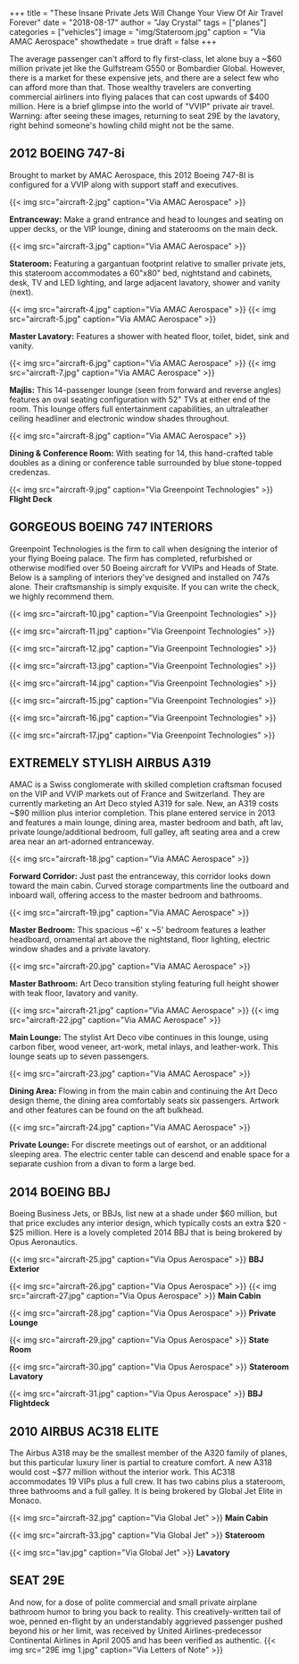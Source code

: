 +++
title = "These Insane Private Jets Will Change Your View Of Air Travel Forever"
date = "2018-08-17"
author = "Jay Crystal"
tags = ["planes"]
categories = ["vehicles"]
image = "img/Stateroom.jpg"
caption = "Via AMAC Aerospace"
showthedate = true
draft = false
+++

The average passenger can't afford to fly first-class, let alone buy a ~$60 million private jet like the Gulfstream G550 or Bombardier Global. However, there is a market for these expensive jets, and there are a select few who can afford more than that. Those wealthy travelers are converting commercial airliners into flying palaces that can cost upwards of $400 million. Here is a brief glimpse into the world of "VVIP" private air travel. Warning: after seeing these images, returning to seat 29E by the lavatory, right behind someone's howling child might not be the same.

## 2012 BOEING 747-8i

Brought to market by AMAC Aerospace, this 2012 Boeing 747-8I is configured for a VVIP along with support staff and executives.

{{< img src="aircraft-2.jpg" caption="Via AMAC Aerospace" >}}
<p><strong>Entranceway:</strong> Make a grand entrance and head to lounges and seating on upper decks, or the VIP lounge, dining and staterooms on the main deck.</p>

{{< img src="aircraft-3.jpg" caption="Via AMAC Aerospace" >}}
<p><strong>Stateroom:</strong> Featuring a gargantuan footprint relative to smaller private jets, this stateroom accommodates a 60"x80" bed, nightstand and cabinets, desk, TV and LED lighting, and large adjacent lavatory, shower and vanity (next).</p>

{{< img src="aircraft-4.jpg" caption="Via AMAC Aerospace" >}}
{{< img src="aircraft-5.jpg" caption="Via AMAC Aerospace" >}}
<p><strong>Master Lavatory:</strong> Features a shower with heated floor, toilet, bidet, sink and vanity.</p>

{{< img src="aircraft-6.jpg" caption="Via AMAC Aerospace" >}}
{{< img src="aircraft-7.jpg" caption="Via AMAC Aerospace" >}}
<p><strong>Majlis:</strong> This 14-passenger lounge (seen from forward and reverse angles) features an oval seating configuration with 52" TVs at either end of the room. This lounge offers full entertainment capabilities, an ultraleather ceiling headliner and electronic window shades throughout.</p>

{{< img src="aircraft-8.jpg" caption="Via AMAC Aerospace" >}}
<p><strong>Dining & Conference Room:</strong> With seating for 14, this hand-crafted table doubles as a dining or conference table surrounded by blue stone-topped credenzas.</p>

{{< img src="aircraft-9.jpg" caption="Via Greenpoint Technologies" >}}
<strong>Flight Deck</strong>

## GORGEOUS BOEING 747 INTERIORS
Greenpoint Technologies is the firm to call when designing the interior of your flying Boeing palace. The firm has completed, refurbished or otherwise modified over 50 Boeing aircraft for VVIPs and Heads of State. Below is a sampling of interiors they've designed and installed on 747s alone. Their craftsmanship is simply exquisite. If you can write the check, we highly recommend them.

{{< img src="aircraft-10.jpg" caption="Via Greenpoint Technologies" >}}

{{< img src="aircraft-11.jpg" caption="Via Greenpoint Technologies" >}}

{{< img src="aircraft-12.jpg" caption="Via Greenpoint Technologies" >}}

{{< img src="aircraft-13.jpg" caption="Via Greenpoint Technologies" >}}

{{< img src="aircraft-14.jpg" caption="Via Greenpoint Technologies" >}}

{{< img src="aircraft-15.jpg" caption="Via Greenpoint Technologies" >}}

{{< img src="aircraft-16.jpg" caption="Via Greenpoint Technologies" >}}

{{< img src="aircraft-17.jpg" caption="Via Greenpoint Technologies" >}}

## EXTREMELY STYLISH AIRBUS A319
AMAC is a Swiss conglomerate with skilled completion craftsman focused on the VIP and VVIP markets out of France and Switzerland. They are currently marketing an Art Deco styled A319 for sale. New, an A319 costs ~$90 million plus interior completion. This plane entered service in 2013 and features a main lounge, dining area, master bedroom and bath, aft lav, private lounge/additional bedroom, full galley, aft seating area and a crew area near an art-adorned entranceway.

{{< img src="aircraft-18.jpg" caption="Via AMAC Aerospace" >}}
<p><strong>Forward Corridor:</strong> Just past the entranceway, this corridor looks down toward the main cabin. Curved storage compartments line the outboard and inboard wall, offering access to the master bedroom and bathrooms.</p>

{{< img src="aircraft-19.jpg" caption="Via AMAC Aerospace" >}}
<p><strong>Master Bedroom:</strong> This spacious ~6' x ~5' bedroom features a leather headboard, ornamental art above the nightstand, floor lighting, electric window shades and a private lavatory.</p>

{{< img src="aircraft-20.jpg" caption="Via AMAC Aerospace" >}}
<p><strong>Master Bathroom:</strong> Art Deco transition styling featuring full height shower with teak floor, lavatory and vanity.</p>

{{< img src="aircraft-21.jpg" caption="Via AMAC Aerospace" >}}
{{< img src="aircraft-22.jpg" caption="Via AMAC Aerospace" >}}
<p><strong>Main Lounge:</strong> The stylist Art Deco vibe continues in this lounge, using carbon fiber, wood veneer, art-work, metal inlays, and leather-work. This lounge seats up to seven passengers.</p>

{{< img src="aircraft-23.jpg" caption="Via AMAC Aerospace" >}}
<p><strong>Dining Area:</strong> Flowing in from the main cabin and continuing the Art Deco design theme, the dining area comfortably seats six passengers. Artwork and other features can be found on the aft bulkhead.</p>

{{< img src="aircraft-24.jpg"  caption="Via AMAC Aerospace" >}}
<p><strong>Private Lounge:</strong> For discrete meetings out of earshot, or an additional sleeping area. The electric center table can descend and enable space for a separate cushion from a divan to form a large bed.</p>

## 2014 BOEING BBJ
Boeing Business Jets, or BBJs, list new at a shade under $60 million, but that price excludes any interior design, which typically costs an extra $20 - $25 million. Here is a lovely completed 2014 BBJ that is being brokered by Opus Aeronautics.

{{< img src="aircraft-25.jpg" caption="Via Opus Aerospace" >}}
<strong>BBJ Exterior</strong>

{{< img src="aircraft-26.jpg" caption="Via Opus Aerospace" >}}
{{< img src="aircraft-27.jpg" caption="Via Opus Aerospace" >}}
<strong>Main Cabin</strong>

{{< img src="aircraft-28.jpg" caption="Via Opus Aerospace" >}}
<strong>Private Lounge</strong>

{{< img src="aircraft-29.jpg" caption="Via Opus Aerospace" >}}
<strong>State Room</strong>

{{< img src="aircraft-30.jpg" caption="Via Opus Aerospace" >}}
<strong>Stateroom Lavatory</strong>

{{< img src="aircraft-31.jpg" caption="Via Opus Aerospace" >}}
<strong>BBJ Flightdeck</strong>

## 2010 AIRBUS AC318 ELITE
The Airbus A318 may be the smallest member of the A320 family of planes, but this particular luxury liner is partial to creature comfort. A new A318 would cost ~$77 million without the interior work. This AC318 accommodates 19 VIPs plus a full crew. It has two cabins plus a stateroom, three bathrooms and a full galley. It is being brokered by Global Jet Elite in Monaco.

{{< img src="aircraft-32.jpg" caption="Via Global Jet" >}}
<strong>Main Cabin</strong>

{{< img src="aircraft-33.jpg" caption="Via Global Jet" >}}
<strong>Stateroom</strong>

{{< img src="lav.jpg" caption="Via Global Jet" >}}
<strong>Lavatory</strong>

## SEAT 29E
And now, for a dose of polite commercial and small private airplane bathroom humor to bring you back to reality.
This creatively-written tail of woe, penned en-flight by an understandably aggrieved passenger pushed beyond his or her limit, was received by United Airlines-predecessor Continental Airlines in April 2005 and has been verified as authentic.
{{< img src="29E img 1.jpg" caption="Via Letters of Note" >}}
